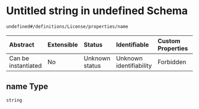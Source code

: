 # Untitled string in undefined Schema

```txt
undefined#/definitions/License/properties/name
```



| Abstract            | Extensible | Status         | Identifiable            | Custom Properties | Additional Properties | Access Restrictions | Defined In                                                                                    |
| :------------------ | :--------- | :------------- | :---------------------- | :---------------- | :-------------------- | :------------------ | :-------------------------------------------------------------------------------------------- |
| Can be instantiated | No         | Unknown status | Unknown identifiability | Forbidden         | Allowed               | none                | [test-external-defs.schema.json*](json/test-external-defs.schema.json "open original schema") |

## name Type

`string`

